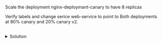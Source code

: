 Scale the deployment nginx-deploymant-canary to have 8 replicas

Verify labels and change serice web-service to point to Both deployments at 80% canary and 20% canary v2.


<br>
<details>
<summary>Solution</summary>
Scale up canary deployment
```plain
kubectl scale deployment nginx-deployment-canary --replicas=8
```{{exec}}

Look at Selector for web-service
```plain
kubectl describe svc web-service
```{{exec}}

View the labels assigned and compare them to web-service selector
```plain
kubectl get pods --show-labels | grep canary
```{{exec}}

Note the v1 and v2 versions

Edit Selector for web-service and remove the version selector
```plain
kubectl edit svc web-service
```{{exec}}

Verify that pod IPs are the same endpoints to the service
```plain
kubectl get pods -o wide | grep canary
kubectl describe svc web-service
```{{exec}}

Once you've verified that traffic is going to both, edit Selector for web-service and remove add the version: v2 selector
```plain
kubectl edit svc web-service
```{{exec}}

Verify that pod IPs are for V2 of canary no longer v1
```plain
kubectl get pods -o wide --show-labels| grep v2
kubectl describe svc web-service
```{{exec}}
</details>